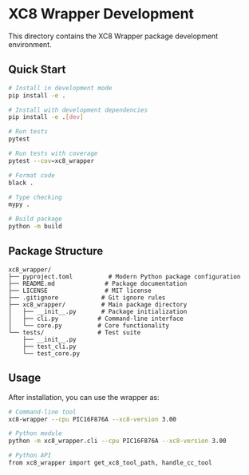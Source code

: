 # XC8 Wrapper Development

This directory contains the XC8 Wrapper package development environment.

## Quick Start

```bash
# Install in development mode
pip install -e .

# Install with development dependencies  
pip install -e .[dev]

# Run tests
pytest

# Run tests with coverage
pytest --cov=xc8_wrapper

# Format code
black .

# Type checking
mypy .

# Build package
python -m build
```

## Package Structure

```
xc8_wrapper/
├── pyproject.toml          # Modern Python package configuration
├── README.md              # Package documentation
├── LICENSE                # MIT license
├── .gitignore            # Git ignore rules
├── xc8_wrapper/          # Main package directory
│   ├── __init__.py       # Package initialization
│   ├── cli.py           # Command-line interface
│   └── core.py          # Core functionality
└── tests/               # Test suite
    ├── __init__.py
    ├── test_cli.py
    └── test_core.py
```

## Usage

After installation, you can use the wrapper as:

```bash
# Command-line tool
xc8-wrapper --cpu PIC16F876A --xc8-version 3.00

# Python module
python -m xc8_wrapper.cli --cpu PIC16F876A --xc8-version 3.00

# Python API
from xc8_wrapper import get_xc8_tool_path, handle_cc_tool
```
